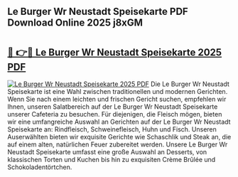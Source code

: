 ## Le Burger Wr Neustadt Speisekarte PDF Download Online 2025 j8xGM

# <h2><a href="http://gccc1t1.nevu.top/?p=Le+Burger+Wr+Neustadt+Speisekarte">🔗 👉🔴 Le Burger Wr Neustadt Speisekarte 2025 PDF</a></h2>

[![Le Burger Wr Neustadt Speisekarte 2025 PDF](https://i.imgur.com/dBaPXMq.png)](http://gccc1t1.nevu.top/?p=Le+Burger+Wr+Neustadt+Speisekarte)
Die Le Burger Wr Neustadt Speisekarte ist eine Wahl zwischen traditionellen und modernen Gerichten. Wenn Sie nach einem leichten und frischen Gericht suchen, empfehlen wir Ihnen, unseren Salatbereich auf der Le Burger Wr Neustadt Speisekarte unserer Cafeteria zu besuchen. Für diejenigen, die Fleisch mögen, bieten wir eine umfangreiche Auswahl an Gerichten auf der Le Burger Wr Neustadt Speisekarte an: Rindfleisch, Schweinefleisch, Huhn und Fisch. Unseren Auserwählten bieten wir exquisite Gerichte wie Schaschlik und Steak an, die auf einem alten, natürlichen Feuer zubereitet werden. Unsere Le Burger Wr Neustadt Speisekarte umfasst eine große Auswahl an Desserts, von klassischen Torten und Kuchen bis hin zu exquisiten Crème Brûlée und Schokoladentörtchen.
